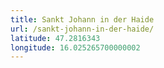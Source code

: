 ```yaml
---
title: Sankt Johann in der Haide
url: /sankt-johann-in-der-haide/
latitude: 47.2816343
longitude: 16.025265700000002
---
```

